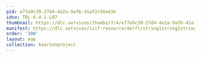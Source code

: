 ```yaml
---
pid: e77a9c39-27d4-4e2a-9af6-41af2c56e43e
idno: TRL-6.4.1-L07
thumbnail: https://dlc.services/thumbs/7/4/e77a9c39-27d4-4e2a-9af6-41af2c56e43e/full/400,339/0/default.jpg
manifest: https://dlc.services/iiif-resource/delft/string1string2string3/kaartenproject-2007/TRL-6.4.1-L07
order: '300'
layout: map
collection: kaartenproject
---
```


